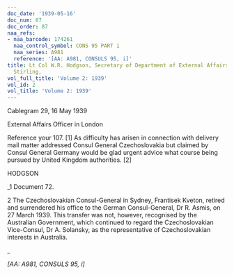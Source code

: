 ```yaml
---
doc_date: '1939-05-16'
doc_num: 87
doc_order: 87
naa_refs:
- naa_barcode: 174261
  naa_control_symbol: CONS 95 PART 1
  naa_series: A981
  reference: '[AA: A981, CONSULS 95, i]'
title: Lt Col W.R. Hodgson, Secretary of Department of External Affairs, to Mr A.T.
  Stirling,
vol_full_title: 'Volume 2: 1939'
vol_id: 2
vol_title: 'Volume 2: 1939'
---
```


Cablegram 29, 16 May 1939

External Affairs Officer in London

Reference your 107. [1] As difficulty has arisen in connection with delivery mail matter addressed Consul General Czechoslovakia but claimed by Consul General Germany would be glad urgent advice what course being pursued by United Kingdom authorities. [2]

HODGSON

 _1 Document 72.

2 The Czechoslovakian Consul-General in Sydney, Frantisek Kveton, retired and surrendered his office to the German Consul-General, Dr R. Asmis, on 27 March 1939. This transfer was not, however, recognised by the Australian Government, which continued to regard the Czechoslovakian Vice-Consul, Dr A. Solansky, as the representative of Czechoslovakian interests in Australia.

_

 _[AA: A981, CONSULS 95, i]_